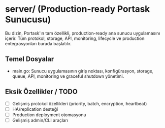 # server/ (Production-ready Portask Sunucusu)

Bu dizin, Portask'ın tam özellikli, production-ready ana sunucu uygulamasını içerir. Tüm protokol, storage, API, monitoring, lifecycle ve production entegrasyonları burada başlatılır.

## Temel Dosyalar
- main.go: Sunucu uygulamasının giriş noktası, konfigürasyon, storage, queue, API, monitoring ve graceful shutdown yönetimi.

## Eksik Özellikler / TODO
- [ ] Gelişmiş protokol özellikleri (priority, batch, encryption, heartbeat)
- [ ] HA/replication desteği
- [ ] Production deployment otomasyonu
- [ ] Gelişmiş admin/CLI araçları
